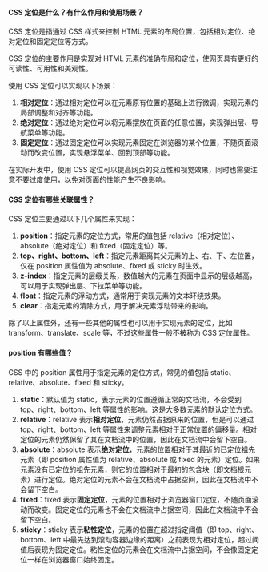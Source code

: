 <!--
 * @Author: Shu Binqi
 * @Date: 2023-03-15 13:50:37
 * @LastEditors: Shu Binqi
 * @LastEditTime: 2023-03-15 16:26:01
 * @Description: CSS 定位 position
 * @Version: 1.0.0
 * @FilePath: \pcc-webd:\BaiduSyncdisk\Git\CSS-定位-position.md
-->

#### CSS 定位是什么？有什么作用和使用场景？

CSS 定位是指通过 CSS 样式来控制 HTML 元素的布局位置，包括相对定位、绝对定位和固定定位等方式。

CSS 定位的主要作用是实现对 HTML 元素的准确布局和定位，使网页具有更好的可读性、可用性和美观性。

使用 CSS 定位可以实现以下场景：

1. **相对定位**：通过相对定位可以在元素原有位置的基础上进行微调，实现元素的局部调整和对齐等功能。
1. **绝对定位**：通过绝对定位可以将元素摆放在页面的任意位置，实现弹出层、导航菜单等功能。
1. **固定定位**：通过固定定位可以实现元素固定在浏览器的某个位置，不随页面滚动而改变位置，实现悬浮菜单、回到顶部等功能。

在实际开发中，使用 CSS 定位可以提高网页的交互性和视觉效果，同时也需要注意不要过度使用，以免对页面的性能产生不良影响。

#### CSS 定位有哪些关联属性？

CSS 定位主要通过以下几个属性来实现：

1. **position**：指定元素的定位方式，常用的值包括 relative（相对定位）、absolute（绝对定位）和 fixed（固定定位）等。
1. **top、right、bottom、left**：指定元素距离其父元素的上、右、下、左位置，仅在 position 属性值为 absolute、fixed 或 sticky 时生效。
1. **z-index**：指定元素的层级关系，数值越大的元素在页面中显示的层级越高，可以用于实现弹出层、下拉菜单等功能。
1. **float**：指定元素的浮动方式，通常用于实现元素的文本环绕效果。
1. **clear**：指定元素的清除方式，用于解决元素浮动带来的影响。

除了以上属性外，还有一些其他的属性也可以用于实现元素的定位，比如 transform、translate、scale 等，不过这些属性一般不被称为 CSS 定位属性。

#### position 有哪些值？

CSS 中的 position 属性用于指定元素的定位方式，常见的值包括 static、relative、absolute、fixed 和 sticky。

1. **static**：默认值为 static，表示元素的位置遵循正常的文档流，不会受到 top、right、bottom、left 等属性的影响。这是大多数元素的默认定位方式。
1. **relative**：relative 表示**相对定位**，元素仍然占据原来的位置，但是可以通过 top、right、bottom、left 等属性来调整元素相对于正常位置的偏移量。相对定位的元素仍然保留了其在文档流中的位置，因此在文档流中会留下空白。
1. **absolute**：absolute 表示**绝对定位**，元素的位置相对于其最近的已定位祖先元素（即 position 属性值为 relative、absolute 或 fixed 的元素）定位。如果元素没有已定位的祖先元素，则它的位置相对于最初的包含块（即文档根元素）进行定位。绝对定位的元素不会在文档流中占据空间，因此在文档流中不会留下空白。
1. **fixed**：fixed 表示**固定定位**，元素的位置相对于浏览器窗口定位，不随页面滚动而改变。固定定位的元素也不会在文档流中占据空间，因此在文档流中不会留下空白。
1. **sticky**：sticky 表示**粘性定位**，元素的位置在超过指定阈值（即 top、right、bottom、left 中最先达到滚动容器边缘的距离）之前表现为相对定位，超过阈值后表现为固定定位。粘性定位的元素会在文档流中占据空间，不会像固定定位一样在浏览器窗口始终固定。
